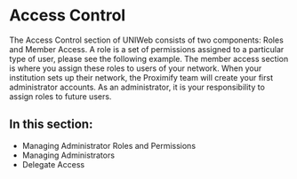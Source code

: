 # Access Control

The Access Control section of UNIWeb consists of two components: Roles and Member Access. A role is a set of permissions assigned to a particular type of user, please see the following example. The member access section is where you assign these roles to users of your network. When your institution sets up their network, the Proximify team will create your first administrator accounts. As an administrator, it is your responsibility to assign roles to future users.

## In this section:

* Managing Administrator Roles and Permissions
* Managing Administrators
* Delegate Access

